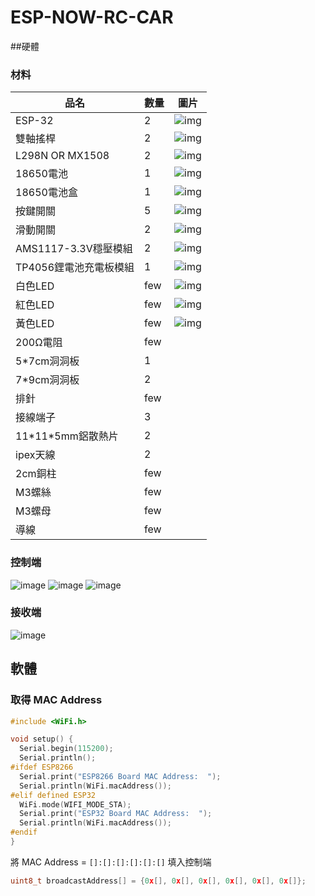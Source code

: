 # ESP-NOW-RC-CAR

##硬體

### 材料

| 品名                      |   數量   |               圖片                 |
| --------                  |-------- |           --------                 |
| ESP-32                    |   2     | ![img](img/NodeMCU-32S.jpg)        |
| 雙軸搖桿                   |   2     | ![img](img/joystick.jpg)           |
| L298N OR MX1508           |   2     | ![img](img/MX1508.jpg)             |
| 18650電池                  |   1    | ![img](img/18650-battery.jpg)       |
| 18650電池盒                |   1     | ![img](img/18650-battery-case.jpg) |
| 按鍵開關                   |   5     | ![img](img/button-switch.jpg)
| 滑動開關                   |   2     | ![img](img/)
| AMS1117-3.3V穩壓模組       |   2     | ![img](img/AMS1117-3.3V.jpg)
| TP4056鋰電池充電板模組      |   1     | ![img](img/)
| 白色LED                    |   few   | ![img](img/)
| 紅色LED                    |   few   | ![img](img/)
| 黃色LED                    |   few   | ![img](img/)
| 200Ω電阻                   |   few   |
| 5\*7cm洞洞板               |   1   |
| 7\*9cm洞洞板               |   2   |
| 排針                       |   few   |
| 接線端子                   |   3   |
| 11\*11\*5mm鋁散熱片        |   2   |
| ipex天線                   |   2   |
| 2cm銅柱                    |   few   |
| M3螺絲                     |   few   |
| M3螺母                     |   few   |
| 導線                       |   few   |

### 控制端
![image](img/control_top.jpg)
![image](img/control_front.jpg)
![image](img/control_open.jpg)

### 接收端
![image](img/romote.jpg)

## 軟體

### 取得 MAC Address

``` cpp
#include <WiFi.h>

void setup() {
  Serial.begin(115200);
  Serial.println();
#ifdef ESP8266
  Serial.print("ESP8266 Board MAC Address:  ");
  Serial.println(WiFi.macAddress());
#elif defined ESP32
  WiFi.mode(WIFI_MODE_STA);
  Serial.print("ESP32 Board MAC Address:  ");
  Serial.println(WiFi.macAddress());
#endif
}
```

將 MAC Address = `[]:[]:[]:[]:[]:[]` 填入控制端

``` cpp
uint8_t broadcastAddress[] = {0x[], 0x[], 0x[], 0x[], 0x[], 0x[]};
```
